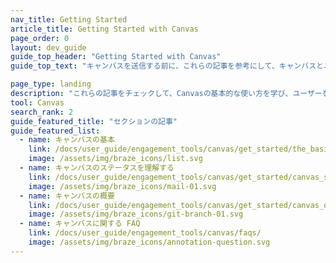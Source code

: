 ```yaml
---
nav_title: Getting Started
article_title: Getting Started with Canvas
page_order: 0
layout: dev_guide
guide_top_header: "Getting Started with Canvas"
guide_top_text: "キャンバスを送信する前に、これらの記事を参考にして、キャンバスとユーザージャーニーの計画を立ててください。"

page_type: landing
description: "これらの記事をチェックして、Canvasの基本的な使い方を学び、ユーザーを案内する旅のカスタマイズと編成を始めよう。"
tool: Canvas
search_rank: 2
guide_featured_title: "セクションの記事"
guide_featured_list:
  - name: キャンバスの基本
    link: /docs/user_guide/engagement_tools/canvas/get_started/the_basics/
    image: /assets/img/braze_icons/list.svg
  - name: キャンバスのステータスを理解する
    link: /docs/user_guide/engagement_tools/canvas/get_started/canvas_status/
    image: /assets/img/braze_icons/mail-01.svg
  - name: キャンバスの概要
    link: /docs/user_guide/engagement_tools/canvas/get_started/canvas_outlines/
    image: /assets/img/braze_icons/git-branch-01.svg
  - name: キャンバスに関する FAQ
    link: /docs/user_guide/engagement_tools/canvas/faqs/
    image: /assets/img/braze_icons/annotation-question.svg
---
```


